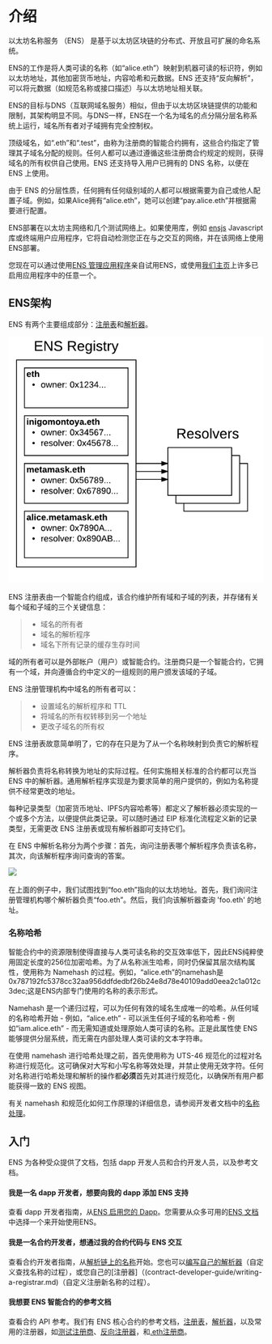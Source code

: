 # 介绍

以太坊名称服务 （ENS） 是基于以太坊区块链的分布式、开放且可扩展的命名系统。

ENS的工作是将人类可读的名称（如“alice.eth”）映射到机器可读的标识符，例如以太坊地址，其他加密货币地址，内容哈希和元数据。ENS 还支持“反向解析”，可以将元数据（如规范名称或接口描述）与以太坊地址相关联。

ENS的目标与DNS（互联网域名服务）相似，但由于以太坊区块链提供的功能和限制，其架构明显不同。与DNS一样，ENS在一个名为域名的点分隔分层名称系统上运行，域名所有者对子域拥有完全控制权。

顶级域名，如“.eth”和“.test”，由称为注册商的智能合约拥有，这些合约指定了管理其子域名分配的规则。任何人都可以通过遵循这些注册商合约规定的规则，获得域名的所有权供自己使用。ENS 还支持导入用户已拥有的 DNS 名称，以便在 ENS 上使用。

由于 ENS 的分层性质，任何拥有任何级别域的人都可以根据需要为自己或他人配置子域。例如，如果Alice拥有“alice.eth”，她可以创建“pay.alice.eth”并根据需要进行配置。

ENS部署在以太坊主网络和几个测试网络上。如果使用库，例如 [ensjs](https://www.npmjs.com/package/@ensdomains/ensjs) Javascript库或终端用户应用程序，它将自动检测您正在与之交互的网络，并在该网络上使用ENS部署。

您现在可以通过使用[ENS 管理应用程序](https://app.ens.domains)亲自试用ENS，或使用[我们主页](https://ens.domains)上许多已启用应用程序中的任意一个。

## ENS架构

ENS 有两个主要组成部分：[注册表](contract-api-reference/ens.md)和[解析器](contract-api-reference/publicresolver.md)。

![](<.gitbook/assets/ens-architecture (1).png>)

ENS 注册表由一个智能合约组成，该合约维护所有域和子域的列表，并存储有关每个域和子域的三个关键信息：

> * 域名的所有者
> * 域名的解析程序
> * 域名下所有记录的缓存生存时间

域的所有者可以是外部帐户（用户）或智能合约。注册商只是一个智能合约，它拥有一个域，并向遵循合约中定义的一组规则的用户颁发该域的子域。

ENS 注册管理机构中域名的所有者可以：

> * 设置域名的解析程序和 TTL
> * 将域名的所有权转移到另一个地址
> * 更改子域名的所有权

ENS 注册表故意简单明了，它的存在只是为了从一个名称映射到负责它的解析程序。

解析器负责将名称转换为地址的实际过程。任何实施相关标准的合约都可以充当 ENS 中的解析器。通用解析程序实现是为要求简单的用户提供的，例如为名称提供不经常更改的地址。

每种记录类型（加密货币地址、IPFS内容哈希等）都定义了解析器必须实现的一个或多个方法，以便提供此类记录。可以随时通过 EIP 标准化流程定义新的记录类型，无需更改 ENS 注册表或现有解析器即可支持它们。

在 ENS 中解析名称分为两个步骤：首先，询问注册表哪个解析程序负责该名称，其次，向该解析程序询问查询的答案。

![](https://lh5.googleusercontent.com/\_OPPzaxTxKggx9HuxloeWtK8ggEfIIBKRCEA6BKMwZdzAfUpIY6cz7NK5CFmiuw7TwknbhFNVRCJsswHLqkxUEJ5KdRzpeNbyg8\_H9d2RZdG28kgipT64JyPZUP--bAizozaDcxCq34)

在上面的例子中，我们试图找到“foo.eth”指向的以太坊地址。首先，我们询问注册管理机构哪个解析器负责“foo.eth”。然后，我们向该解析器查询 'foo.eth' 的地址。

### 名称哈希

智能合约中的资源限制使得直接与人类可读名称的交互效率低下，因此ENS纯粹使用固定长度的256位加密哈希。为了从名称派生哈希，同时仍保留其层次结构属性，使用称为 Namehash 的过程。例如，“alice.eth”的namehash是0x787192fc5378cc32aa956ddfdedbf26b24e8d78e40109add0eea2c1a012c3dec;这是ENS内部专门使用的名称的表示形式。

Namehash 是一个递归过程，可以为任何有效的域名生成唯一的哈希。从任何域的名称哈希开始 - 例如，“alice.eth” - 可以派生任何子域的名称哈希 - 例如“iam.alice.eth” - 而无需知道或处理原始人类可读的名称。正是此属性使 ENS 能够提供分层系统，而无需在内部处理人类可读的文本字符串。

在使用 namehash 进行哈希处理之前，首先使用称为 UTS-46 规范化的过程对名称进行规范化。这可确保对大写和小写名称等效处理，并禁止使用无效字符。任何对名称进行哈希处理和解析的操作都**必须**首先对其进行规范化，以确保所有用户都能获得一致的 ENS 视图。

有关 namehash 和规范化如何工作原理的详细信息，请参阅开发者文档中的[名称处理](contract-api-reference/name-processing.md)。

## 入门

ENS 为各种受众提供了文档，包括 dapp 开发人员和合约开发人员，以及参考文档。

#### 我是一名 dapp 开发者，想要向我的 dapp 添加 ENS 支持

查看 dapp 开发者指南，从[ENS 启用您的 Dapp](dapp-developer-guide/ens-enabling-your-dapp.md)。您需要从众多可用的[ENS 文档](dapp-developer-guide/ens-libraries.md)中选择一个来开始使用ENS。

#### 我是一名合约开发者，想通过我的合约代码与 ENS 交互

查看合约开发者指南，从[解析链上的名称](contract-developer-guide/resolving-names-on-chain.md)开始。您也可以[编写自己的解析器](contract-developer-guide/writing-a-resolver.md)（自定义查找名称的过程），或您自己的[注册器]（(contract-developer-guide/writing-a-registrar.md)（自定义注册新名称的过程）。

#### 我想要 ENS 智能合约的参考文档

查看合约 API 参考。我们有 ENS 核心合约的参考文档，[注册表](contract-api-reference/ens.md)，[解析器](contract-api-reference/publicresolver.md)，以及常用的注册器，如[测试注册商](contract-api-reference/testregistrar.md)、[反向注册器](contract-api-reference/reverseregistrar.md)，和[.eth注册商](contract-api-reference/.eth-permanent-registrar/)。
